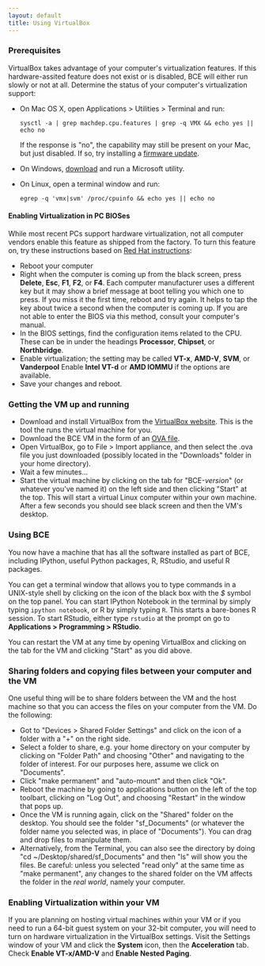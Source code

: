 ```yaml
---
layout: default
title: Using VirtualBox
---
```

### Prerequisites

VirtualBox takes advantage of your computer's virtualization features.
If this hardware-assited feature does not exist or is disabled, BCE will
either run slowly or not at all. Determine the status of your computer's
virtualization support:

  * On Mac OS X, open Applications > Utilities > Terminal and run:

	```sysctl -a | grep machdep.cpu.features | grep -q VMX && echo yes || echo no```

    If the response is "no", the capability may still be present on your Mac,
	but just disabled. If so, try installing a [firmware
    update](http://support.apple.com/kb/TS2744).
  * On Windows,
    [download](http://www.microsoft.com/en-us/download/details.aspx?id=592) and
    run a Microsoft utility.
  * On Linux, open a terminal window and run:

	```egrep -q 'vmx|svm' /proc/cpuinfo && echo yes || echo no```

#### Enabling Virtualization in PC BIOSes

While most recent PCs support hardware virtualization, not all computer
vendors enable this feature as shipped from the factory. To turn this
feature on, try these instructions based on [Red Hat
instructions](https://access.redhat.com/documentation/en-US/Red_Hat_Enterprise_Linux/6/html/Virtualization_Administration_Guide/sect-Virtualization-Troubleshooting-Enabling_Intel_VT_and_AMD_V_virtualization_hardware_extensions_in_BIOS.html):

  * Reboot your computer
  * Right when the computer is coming up from the black screen, press
	**Delete**, **Esc**, **F1**, **F2**, or **F4**. Each computer manufacturer
	uses a different key but it may show a brief message at boot telling you
	which one to press. If you miss it the first time, reboot and try again. It
	helps to tap the key about twice a second when the computer is coming
	up. If you are not able to enter the BIOS via this method, consult your
	computer's manual.
  * In the BIOS settings, find the configuration items related to the CPU.
	These can be in under the headings **Processor**, **Chipset**, or
	**Northbridge**.
  * Enable virtualization; the setting may be called **VT-x**, **AMD-V**,
	**SVM**, or **Vanderpool** Enable **Intel VT-d** or **AMD IOMMU** if the
	options are available.
  * Save your changes and reboot.

### Getting the VM up and running

  * Download and install VirtualBox from the [VirtualBox
    website](https://www.virtualbox.org/wiki/Downloads). This is the tool the
    runs the virtual machine for you.
  * Download the BCE VM in the form of an [OVA
    file](https://berkeley.box.com/s/y04d3p41eau1cz97uusf).
  * Open VirtualBox, go to File > Import appliance, and then select the .ova file you just downloaded (possibly located in the "Downloads" folder in your home directory).
  * Wait a few minutes...
  * Start the virtual machine by clicking on the tab for "BCE-*version*" (or
	whatever you've named it) on the left side and then clicking "Start" at
	the top. This will start a virtual Linux computer within your own machine.
	After a few seconds you should see black screen and then the VM's desktop.

### Using BCE

You now have a machine that has all the software installed as part of BCE,
including IPython, useful Python packages, R, RStudio, and useful R packages.

You can get a terminal window that allows you to type commands in a
UNIX-style shell by clicking on the icon of the black box with the *$*
symbol on the top panel. You can start IPython Notebook in the terminal by
simply typing `ipython notebook`, or R by simply typing `R`. This starts a
bare-bones R session. To start RStudio, either type `rstudio` at the prompt
on go to **Applications > Programming > RStudio**.

You can restart the VM at any time by opening VirtualBox and clicking on the tab
for the VM and clicking "Start" as you did above.

### Sharing folders and copying files between your computer and the VM

One useful thing will be to share folders between the VM and the host machine so
that you can access the files on your computer from the VM. Do the following:

  * Got to "Devices > Shared Folder Settings" and click on the icon of a folder
    with a "+" on the right side.
  * Select a folder to share, e.g. your home directory on your computer by
    clicking on "Folder Path" and choosing "Other" and navigating to the folder
    of interest. For our purposes here, assume we click on "Documents".
  * Click "make permanent" and "auto-mount" and then click "Ok".
  * Reboot the machine by going to applications button on the left of the top
    toolbart, clicking on "Log Out", and choosing "Restart" in the window that
    pops up.
  * Once the VM is running again, click on the "Shared" folder on the desktop.
    You should see the folder "sf_Documents" (or whatever the folder name you
    selected was, in place of "Documents"). You can drag and drop files to
    manipulate them.
  * Alternatively, from the Terminal, you can also see the directory by doing
    "cd ~/Desktop/shared/sf_Documents" and then "ls" will show you the files.
    Be careful: unless you selected "read only" at the same time as "make
	permanent", any changes to the shared folder on the VM affects the folder
	in the *real world*, namely your computer.

### Enabling Virtualization within your VM

If you are planning on hosting virtual machines *within* your VM or if you need to run a 64-bit guest system on your 32-bit computer, you will need to turn on hardware virtualization in the VirtualBox settings. Visit the Settings window of your VM and click the **System** icon, then the **Acceleration** tab. Check **Enable VT-x/AMD-V** and **Enable Nested Paging**.
